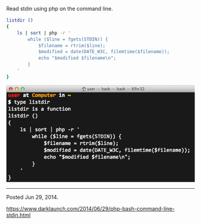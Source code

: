 Read stdin using php on the command line. 

```sh
listdir ()
{
    ls | sort | php -r '
        while ($line = fgets(STDIN)) {
            $filename = rtrim($line);
            $modified = date(DATE_W3C, filemtime($filename));
            echo "$modified $filename\n";
        }
    '
}
```

<img alt="" src="/img/uploads/2014-06/bash-stdin-php-command-line.png" />

---

Posted Jun 29, 2014.

https://www.darklaunch.com/2014/06/29/php-bash-command-line-stdin.html